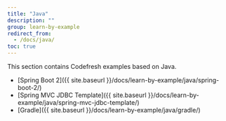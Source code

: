 ```yaml
---
title: "Java"
description: ""
group: learn-by-example
redirect_from:
  - /docs/java/
toc: true
---
```

This section contains Codefresh examples based on Java.
- [Spring Boot 2]({{ site.baseurl }}/docs/learn-by-example/java/spring-boot-2/)
- [Spring MVC JDBC Template]({{ site.baseurl }}/docs/learn-by-example/java/spring-mvc-jdbc-template/)
- [Gradle]({{ site.baseurl }}/docs/learn-by-example/java/gradle/)

